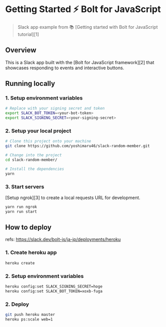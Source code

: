 # Getting Started ⚡️ Bolt for JavaScript
> Slack app example from 📚 [Getting started with Bolt for JavaScript tutorial][1]

## Overview

This is a Slack app built with the [Bolt for JavaScript framework][2] that showcases
responding to events and interactive buttons.

## Running locally

### 1. Setup environment variables

```zsh
# Replace with your signing secret and token
export SLACK_BOT_TOKEN=<your-bot-token>
export SLACK_SIGNING_SECRET=<your-signing-secret>
```

### 2. Setup your local project

```zsh
# Clone this project onto your machine
git clone https://github.com/yoshimaru46/slack-random-member.git

# Change into the project
cd slack-random-member/

# Install the dependencies
yarn
```

### 3. Start servers

[Setup ngrok][3] to create a local requests URL for development.

```zsh
yarn run ngrok
yarn run start
```

## How to deploy

refs: https://slack.dev/bolt-js/ja-jp/deployments/heroku

### 1. Create heroku app

```sh
heroku create
```

### 2. Setup environment variables

```sh
heroku config:set SLACK_SIGNING_SECRET=hoge
heroku config:set SLACK_BOT_TOKEN=xoxb-fuga
```

### 2. Deploy

```sh
git push heroku master
heroku ps:scale web=1
```